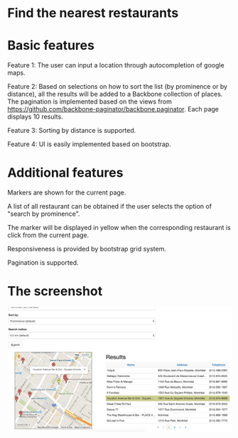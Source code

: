 
# Find the nearest restaurants

# Basic features
Feature 1: 
The user can input a location through autocompletion of google maps. 

Feature 2:
Based on selections on how to sort the list (by prominence or by distance), all the results will be added to a Backbone collection of places. 
The pagination is implemented based on the views from https://github.com/backbone-paginator/backbone.paginator. 
Each page displays 10 results. 

Feature 3:
Sorting by distance is supported.

Feature 4: 
UI is easily implemented based on bootstrap. 

# Additional features
Markers are shown for the current page. 

A list of all restaurant can be obtained if the user selects the option of "search by prominence". 

The marker will be displayed in yellow when the corresponding restaurant is click from the current page. 

Responsiveness is provided by bootstrap grid system.

Pagination is supported. 

# The screenshot

![the screenshot](screenshot.png)
